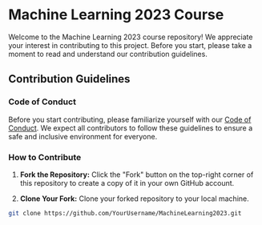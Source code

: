 # Machine Learning 2023 Course

Welcome to the Machine Learning 2023 course repository! We appreciate your interest in contributing to this project. Before you start, please take a moment to read and understand our contribution guidelines.

## Contribution Guidelines

### Code of Conduct

Before you start contributing, please familiarize yourself with our [Code of Conduct](CODE_OF_CONDUCT.md). We expect all contributors to follow these guidelines to ensure a safe and inclusive environment for everyone.

### How to Contribute

1. **Fork the Repository:** Click the "Fork" button on the top-right corner of this repository to create a copy of it in your own GitHub account.

2. **Clone Your Fork:** Clone your forked repository to your local machine.

```bash
git clone https://github.com/YourUsername/MachineLearning2023.git
